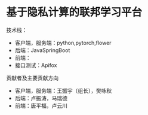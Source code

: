 # 基于隐私计算的联邦学习平台

技术栈：
- 客户端，服务端：python,pytorch,flower
- 后端：JavaSpringBoot
- 前端：
- 接口测试：Apifox

贡献者及主要贡献方向
- 客户端，服务端：王振宇（组长），樊咏秋
- 后端：卢振涛，马瑞德
- 前端：唐平福，卢云川
